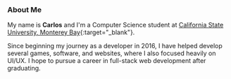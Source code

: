 ### About Me
My name is **Carlos** and I'm a Computer Science student at [California State University, Monterey Bay](https://csumb.edu/){:target="_blank"}.

Since beginning my journey as a developer in 2016, I have helped develop several games, software, and websites, where I also focused heavily on UI/UX. I hope to pursue a career in full-stack web development after graduating.